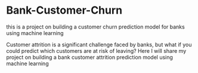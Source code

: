 # Bank-Customer-Churn
this is a project on building a customer churn prediction model for banks using machine learning

Customer attrition is a significant challenge faced by banks, but what if you could predict which customers are at risk of leaving? Here I will share my project on building a bank customer attrition prediction model using machine learning
